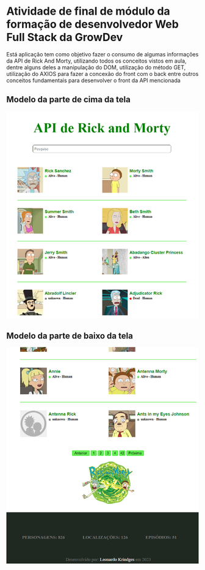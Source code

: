 <h1>Atividade de final de módulo da formação de desenvolvedor Web Full Stack da GrowDev</h1>
<p>Está aplicação tem como objetivo fazer o consumo de algumas informações da API de Rick And Morty, utilizando todos os conceitos vistos em aula, dentre alguns deles a manipulação do DOM, utilização do método GET, utilização do AXIOS para fazer a concexão do front com o back entre outros conceitos fundamentais para desenvolver o front da API mencionada</p>

<h2>Modelo da parte de cima da tela</h2>
<img src="./assets/tela 1.png" alt="modelo de tela">

<h2>Modelo da parte de baixo da tela</h2>
<img src="./assets/tela 2.png" alt="modelo de tela do rodapé">
